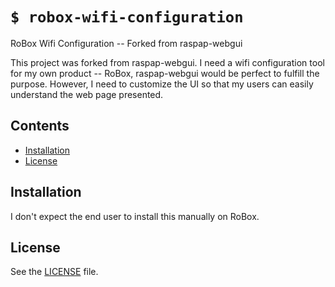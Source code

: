 # `$ robox-wifi-configuration`
RoBox Wifi Configuration -- Forked from raspap-webgui

This project was forked from raspap-webgui. I need a wifi configuration tool for my own product -- RoBox, raspap-webgui would be perfect to fulfill the purpose. However, I need to customize the UI so that my users can easily understand the web page presented.

## Contents

 - [Installation](#installation)
 - [License](#license)

## Installation
I don't expect the end user to install this manually on RoBox.

## License
See the [LICENSE](./LICENSE) file.

